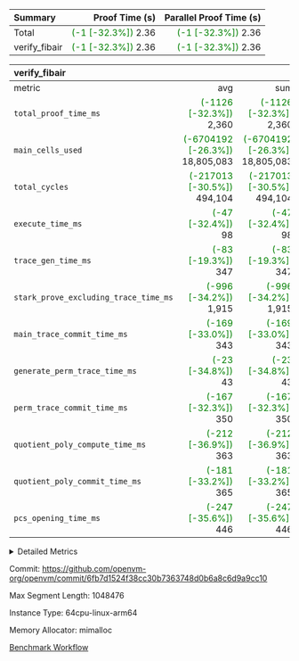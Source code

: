 | Summary | Proof Time (s) | Parallel Proof Time (s) |
|:---|---:|---:|
| Total | <span style='color: green'>(-1 [-32.3%])</span> 2.36 | <span style='color: green'>(-1 [-32.3%])</span> 2.36 |
| verify_fibair | <span style='color: green'>(-1 [-32.3%])</span> 2.36 | <span style='color: green'>(-1 [-32.3%])</span> 2.36 |


| verify_fibair |||||
|:---|---:|---:|---:|---:|
|metric|avg|sum|max|min|
| `total_proof_time_ms ` | <span style='color: green'>(-1126 [-32.3%])</span> 2,360 | <span style='color: green'>(-1126 [-32.3%])</span> 2,360 | <span style='color: green'>(-1126 [-32.3%])</span> 2,360 | <span style='color: green'>(-1126 [-32.3%])</span> 2,360 |
| `main_cells_used     ` | <span style='color: green'>(-6704192 [-26.3%])</span> 18,805,083 | <span style='color: green'>(-6704192 [-26.3%])</span> 18,805,083 | <span style='color: green'>(-6704192 [-26.3%])</span> 18,805,083 | <span style='color: green'>(-6704192 [-26.3%])</span> 18,805,083 |
| `total_cycles        ` | <span style='color: green'>(-217013 [-30.5%])</span> 494,104 | <span style='color: green'>(-217013 [-30.5%])</span> 494,104 | <span style='color: green'>(-217013 [-30.5%])</span> 494,104 | <span style='color: green'>(-217013 [-30.5%])</span> 494,104 |
| `execute_time_ms     ` | <span style='color: green'>(-47 [-32.4%])</span> 98 | <span style='color: green'>(-47 [-32.4%])</span> 98 | <span style='color: green'>(-47 [-32.4%])</span> 98 | <span style='color: green'>(-47 [-32.4%])</span> 98 |
| `trace_gen_time_ms   ` | <span style='color: green'>(-83 [-19.3%])</span> 347 | <span style='color: green'>(-83 [-19.3%])</span> 347 | <span style='color: green'>(-83 [-19.3%])</span> 347 | <span style='color: green'>(-83 [-19.3%])</span> 347 |
| `stark_prove_excluding_trace_time_ms` | <span style='color: green'>(-996 [-34.2%])</span> 1,915 | <span style='color: green'>(-996 [-34.2%])</span> 1,915 | <span style='color: green'>(-996 [-34.2%])</span> 1,915 | <span style='color: green'>(-996 [-34.2%])</span> 1,915 |
| `main_trace_commit_time_ms` | <span style='color: green'>(-169 [-33.0%])</span> 343 | <span style='color: green'>(-169 [-33.0%])</span> 343 | <span style='color: green'>(-169 [-33.0%])</span> 343 | <span style='color: green'>(-169 [-33.0%])</span> 343 |
| `generate_perm_trace_time_ms` | <span style='color: green'>(-23 [-34.8%])</span> 43 | <span style='color: green'>(-23 [-34.8%])</span> 43 | <span style='color: green'>(-23 [-34.8%])</span> 43 | <span style='color: green'>(-23 [-34.8%])</span> 43 |
| `perm_trace_commit_time_ms` | <span style='color: green'>(-167 [-32.3%])</span> 350 | <span style='color: green'>(-167 [-32.3%])</span> 350 | <span style='color: green'>(-167 [-32.3%])</span> 350 | <span style='color: green'>(-167 [-32.3%])</span> 350 |
| `quotient_poly_compute_time_ms` | <span style='color: green'>(-212 [-36.9%])</span> 363 | <span style='color: green'>(-212 [-36.9%])</span> 363 | <span style='color: green'>(-212 [-36.9%])</span> 363 | <span style='color: green'>(-212 [-36.9%])</span> 363 |
| `quotient_poly_commit_time_ms` | <span style='color: green'>(-181 [-33.2%])</span> 365 | <span style='color: green'>(-181 [-33.2%])</span> 365 | <span style='color: green'>(-181 [-33.2%])</span> 365 | <span style='color: green'>(-181 [-33.2%])</span> 365 |
| `pcs_opening_time_ms ` | <span style='color: green'>(-247 [-35.6%])</span> 446 | <span style='color: green'>(-247 [-35.6%])</span> 446 | <span style='color: green'>(-247 [-35.6%])</span> 446 | <span style='color: green'>(-247 [-35.6%])</span> 446 |



<details>
<summary>Detailed Metrics</summary>

|  | verify_program_compile_ms | total_cells | stark_prove_excluding_trace_time_ms | quotient_poly_compute_time_ms | quotient_poly_commit_time_ms | perm_trace_commit_time_ms | pcs_opening_time_ms | main_trace_commit_time_ms |
| --- | --- | --- | --- | --- | --- | --- | --- |
|  | 3 | 65,536 | 65 | 3 | 13 | 0 | 30 | 17 | 

| air_name | rows | quotient_deg | main_cols | interactions | constraints | cells |
| --- | --- | --- | --- | --- | --- | --- |
| AccessAdapterAir<2> |  | 4 |  | 5 | 12 |  | 
| AccessAdapterAir<4> |  | 4 |  | 5 | 12 |  | 
| AccessAdapterAir<8> |  | 4 |  | 5 | 12 |  | 
| FibonacciAir | 32,768 | 1 | 2 |  | 5 | 65,536 | 
| FriReducedOpeningAir |  | 4 |  | 35 | 59 |  | 
| NativePoseidon2Air<BabyBearParameters>, 1> |  | 4 |  | 31 | 302 |  | 
| PhantomAir |  | 4 |  | 3 | 4 |  | 
| ProgramAir |  | 1 |  | 1 | 4 |  | 
| VariableRangeCheckerAir |  | 1 |  | 1 | 4 |  | 
| VerifyBatchAir<BabyBearParameters>, 1> |  | 4 |  | 145 | 566 |  | 
| VmAirWrapper<BranchNativeAdapterAir, BranchEqualCoreAir<1> |  | 2 |  | 11 | 23 |  | 
| VmAirWrapper<JalNativeAdapterAir, JalCoreAir> |  | 4 |  | 7 | 6 |  | 
| VmAirWrapper<NativeAdapterAir<2, 0>, PublicValuesCoreAir> |  | 4 |  | 11 | 22 |  | 
| VmAirWrapper<NativeAdapterAir<2, 1>, FieldArithmeticCoreAir> |  | 4 |  | 15 | 23 |  | 
| VmAirWrapper<NativeLoadStoreAdapterAir<1>, NativeLoadStoreCoreAir<1> |  | 4 |  | 15 | 20 |  | 
| VmAirWrapper<NativeLoadStoreAdapterAir<4>, NativeLoadStoreCoreAir<4> |  | 4 |  | 15 | 20 |  | 
| VmAirWrapper<NativeVectorizedAdapterAir<4>, FieldExtensionCoreAir> |  | 4 |  | 15 | 23 |  | 
| VmConnectorAir |  | 4 |  | 3 | 8 |  | 
| VolatileBoundaryAir |  | 4 |  | 4 | 16 |  | 

| group | trace_gen_time_ms | total_proof_time_ms | total_cycles | total_cells | stark_prove_excluding_trace_time_ms | quotient_poly_compute_time_ms | quotient_poly_commit_time_ms | perm_trace_commit_time_ms | pcs_opening_time_ms | main_trace_commit_time_ms | main_cells_used | generate_perm_trace_time_ms | execute_time_ms |
| --- | --- | --- | --- | --- | --- | --- | --- | --- | --- | --- | --- | --- | --- |
| verify_fibair | 347 | 2,360 | 494,104 | 49,191,064 | 1,915 | 363 | 365 | 350 | 446 | 343 | 18,805,083 | 43 | 98 | 

| group | air_name | rows | prep_cols | perm_cols | main_cols | cells |
| --- | --- | --- | --- | --- | --- | --- |
| verify_fibair | AccessAdapterAir<2> | 65,536 |  | 16 | 11 | 1,769,472 | 
| verify_fibair | AccessAdapterAir<4> | 32,768 |  | 16 | 13 | 950,272 | 
| verify_fibair | AccessAdapterAir<8> | 128 |  | 16 | 17 | 4,224 | 
| verify_fibair | FriReducedOpeningAir | 512 |  | 76 | 64 | 71,680 | 
| verify_fibair | NativePoseidon2Air<BabyBearParameters>, 1> | 32 |  | 36 | 348 | 12,288 | 
| verify_fibair | PhantomAir | 16,384 |  | 8 | 6 | 229,376 | 
| verify_fibair | ProgramAir | 8,192 |  | 8 | 10 | 147,456 | 
| verify_fibair | VariableRangeCheckerAir | 262,144 | 2 | 8 | 1 | 2,359,296 | 
| verify_fibair | VerifyBatchAir<BabyBearParameters>, 1> | 16,384 |  | 296 | 398 | 11,370,496 | 
| verify_fibair | VmAirWrapper<BranchNativeAdapterAir, BranchEqualCoreAir<1> | 131,072 |  | 28 | 23 | 6,684,672 | 
| verify_fibair | VmAirWrapper<JalNativeAdapterAir, JalCoreAir> | 16,384 |  | 12 | 10 | 360,448 | 
| verify_fibair | VmAirWrapper<NativeAdapterAir<2, 1>, FieldArithmeticCoreAir> | 262,144 |  | 20 | 30 | 13,107,200 | 
| verify_fibair | VmAirWrapper<NativeLoadStoreAdapterAir<1>, NativeLoadStoreCoreAir<1> | 131,072 |  | 36 | 25 | 7,995,392 | 
| verify_fibair | VmAirWrapper<NativeLoadStoreAdapterAir<4>, NativeLoadStoreCoreAir<4> | 16,384 |  | 36 | 34 | 1,146,880 | 
| verify_fibair | VmAirWrapper<NativeVectorizedAdapterAir<4>, FieldExtensionCoreAir> | 8,192 |  | 20 | 40 | 491,520 | 
| verify_fibair | VmConnectorAir | 2 | 1 | 8 | 4 | 24 | 
| verify_fibair | VolatileBoundaryAir | 131,072 |  | 8 | 11 | 2,490,368 | 

</details>


Commit: https://github.com/openvm-org/openvm/commit/6fb7d1524f38cc30b7363748d0b6a8c6d9a9cc10

Max Segment Length: 1048476

Instance Type: 64cpu-linux-arm64

Memory Allocator: mimalloc

[Benchmark Workflow](https://github.com/openvm-org/openvm/actions/runs/12800750157)

